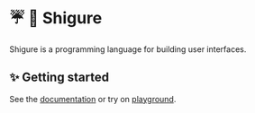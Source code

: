 # ☔ 🎨 Shigure

Shigure is a programming language for building user interfaces.

## ✨ Getting started

See the [documentation](https://docs.shigure.app) or try on [playground](https://try.shigure.app).
